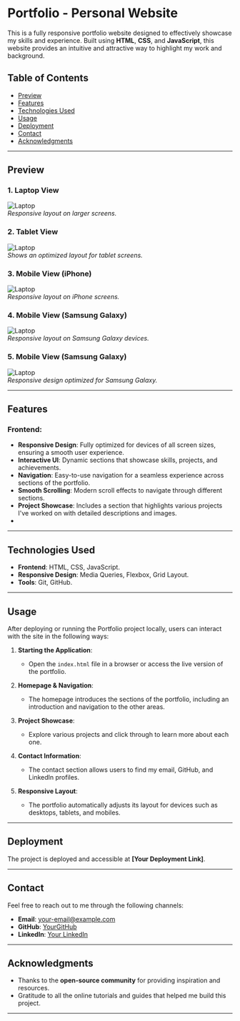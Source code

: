 # Portfolio - Personal Website

This is a fully responsive portfolio website designed to effectively showcase my skills and experience. Built using **HTML**, **CSS**, and **JavaScript**, this website provides an intuitive and attractive way to highlight my work and background.

## Table of Contents
- [Preview](#preview)
- [Features](#features)
- [Technologies Used](#technologies-used)
- [Usage](#usage)
- [Deployment](#deployment)
- [Contact](#contact)
- [Acknowledgments](#acknowledgments)

---

## Preview

### 1. Laptop View
![Laptop](assets/img/portfolio1.png)  
*Responsive layout on larger screens.*

### 2. Tablet View
![Laptop](assets/img/portfolio2.png)  
*Shows an optimized layout for tablet screens.*

### 3. Mobile View (iPhone)
![Laptop](assets/img/portfolio5_iphone.png)  
*Responsive layout on iPhone screens.*

### 4. Mobile View (Samsung Galaxy)
![Laptop](assets/img/portfolio3_samsunggaluxy.png)  
*Responsive layout on Samsung Galaxy devices.*

### 5. Mobile View (Samsung Galaxy)
![Laptop](assets/img/portfolio4_samsunggalaxy.png)  
*Responsive design optimized for Samsung Galaxy.*

---

## Features

### Frontend:
- **Responsive Design**: Fully optimized for devices of all screen sizes, ensuring a smooth user experience.
- **Interactive UI**: Dynamic sections that showcase skills, projects, and achievements.
- **Navigation**: Easy-to-use navigation for a seamless experience across sections of the portfolio.
- **Smooth Scrolling**: Modern scroll effects to navigate through different sections.
- **Project Showcase**: Includes a section that highlights various projects I've worked on with detailed descriptions and images.
- 
---

## Technologies Used
- **Frontend**: HTML, CSS, JavaScript.
- **Responsive Design**: Media Queries, Flexbox, Grid Layout.
- **Tools**: Git, GitHub.

---

## Usage
After deploying or running the Portfolio project locally, users can interact with the site in the following ways:

1. **Starting the Application**:
   - Open the `index.html` file in a browser or access the live version of the portfolio.

2. **Homepage & Navigation**:
   - The homepage introduces the sections of the portfolio, including an introduction and navigation to the other areas.

3. **Project Showcase**:
   - Explore various projects and click through to learn more about each one.
   
4. **Contact Information**:
   - The contact section allows users to find my email, GitHub, and LinkedIn profiles.

5. **Responsive Layout**:
   - The portfolio automatically adjusts its layout for devices such as desktops, tablets, and mobiles.

---

## Deployment
The project is deployed and accessible at **[Your Deployment Link]**.

---

## Contact

Feel free to reach out to me through the following channels:

- **Email**: [your-email@example.com](mailto:your-email@example.com)
- **GitHub**: [YourGitHub](https://github.com/YourGitHub)
- **LinkedIn**: [Your LinkedIn](https://www.linkedin.com/in/yourlinkedin)

---

## Acknowledgments
- Thanks to the **open-source community** for providing inspiration and resources.
- Gratitude to all the online tutorials and guides that helped me build this project.

---
